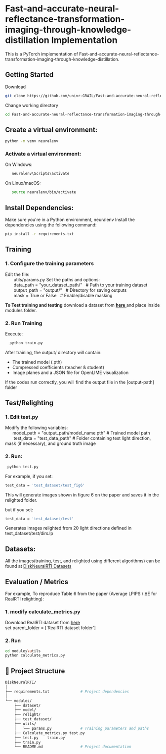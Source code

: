 # Fast-and-accurate-neural-reflectance-transformation-imaging-through-knowledge-distillation Implementation
This is a PyTorch implementation of Fast-and-accurate-neural-reflectance-transformation-imaging-through-knowledge-distillation. 

## Getting Started
Download  
```bash
git clone https://github.com/univr-GRAIL/Fast-and-accurate-neural-reflectance-transformation-imaging-through-knowledge-distillation.git

```
Change working directory
```bash
cd Fast-and-accurate-neural-reflectance-transformation-imaging-through-knowledge-distillation
```
## Create a virtual environment:   
```bash
python -m venv neuralenv  
```
### Activate a virtual environment:  
On Windows: 
```bash
   neuralenv\Scripts\activate  
```
On Linux/macOS:  
```bash
   source neuralenv/bin/activate  
```
## Install Dependencies:   
Make sure you're in a Python environment, neuralenv
Install the dependencies using the following command:    
```bash    
pip install -r requirements.txt  
```
## Training
###  1. Configure the training parameters
   Edit the file:  
   &nbsp;&nbsp;&nbsp;&nbsp;&nbsp;&nbsp; utils/params.py
Set the paths and options:  
&nbsp;&nbsp;&nbsp;&nbsp;&nbsp;&nbsp; data_path   = "your_dataset_path/"  &nbsp; # Path to your training dataset  
&nbsp;&nbsp;&nbsp;&nbsp;&nbsp;&nbsp; output_path = "output/"          &nbsp;    # Directory for saving outputs  
&nbsp;&nbsp;&nbsp;&nbsp;&nbsp;&nbsp; mask = True or False  &nbsp; # Enable/disable masking

**To Test training and testing** download a dataset from <a href="https://univr-my.sharepoint.com/:f:/g/personal/tinsaegebrechristos_dulecha_univr_it/EkVPviXq86VGjixc6Ti18SoBdkKTOeaWqBlQzV09rpdHfg?e=cY54V6" text-decoration="none" target="_blank">**here** </a> and place inside modules folder.


### 2.  Run Training  
   Execute:  
   ```bash
     python train.py
   ```  
After training, the output/ directory will contain:
- The trained model (.pth) 
- Compressed coefficients (teacher & student)
- Image planes and a JSON file for OpenLIME visualization

If the codes run correctly, you will find the output file in the [output-path] folder  

## Test/Relighting  
### 1. **Edit** test.py   
Modify the following variables:  
&nbsp;&nbsp;&nbsp;&nbsp;&nbsp;&nbsp;model_path = "output_path/model_name.pth" # Trained model path  
&nbsp;&nbsp;&nbsp;&nbsp;&nbsp;&nbsp; test_data = "test_data_path"  # Folder containing test light direction, mask (if necessary), and ground truth image

### 2. Run:  
```bash
 python test.py  
```  

For example, if you set: 
```bash 
test_data = 'test_dataset/test_fig6'
```
This will generate images shown in figure 6 on the paper and saves it in the relighted folder. 

but if you set:
```bash 
test_data = 'test_dataset/test'
``` 
Generates images relighted from 20 light directions defined in test_dataset/test/dirs.lp



## Datasets:

All the images(training, test, and relighted using different algorithms) can be found at 
[DiskNeuralRTI Datasets](https://univr-my.sharepoint.com/my?id=%2Fpersonal%2Ftinsaegebrechristos%5Fdulecha%5Funivr%5Fit%2FDocuments%2Fdatasets&viewid=23a4d494%2D5c4d%2D4800%2D8a0f%2D56d3734699cd)


##  Evaluation / Metrics
For example, To reproduce Table 6 from the paper (Average LPIPS / ΔE for RealRTI relighting):

### 1. modify calculate_metrics.py
 Download RealRTI dataset from [here](https://univr-my.sharepoint.com/my?id=%2Fpersonal%2Ftinsaegebrechristos%5Fdulecha%5Funivr%5Fit%2FDocuments%2Fdatasets&viewid=23a4d494%2D5c4d%2D4800%2D8a0f%2D56d3734699cd)  
 set parent_folder = ['RealRTI dataset folder']
 
### 2. Run
``` bash
cd modules\utils
python calculate_metrics.py
```
## 📁 Project Structure

```bash
DiskNeuralRTI/
│
├── requirements.txt              # Project dependencies
│
└── modules/                 
    ├── dataset/                   
    ├── model/
    ├── relight/                  
    ├── test_dataset/  
    ├── utils/
    │   └── params.py             # Training parameters and paths
    ├── Calculate_metrics.py test.py 
    ├── test.py    train.py   
    ├── train.py               
    └── README.md                 # Project documentation





